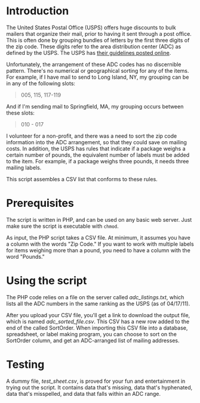 # Introduction #

The United States Postal Office (USPS) offers huge discounts to bulk mailers that organize their mail, prior to having it sent through a post office. This is often done by grouping bundles of letters by the first three digits of the zip code. These digits refer to the area distribution center (ADC) as defined by the USPS. The USPS has [their guidelines posted online](http://pe.usps.com/text/LabelingLists/L004.htm).

Unfortunately, the arrangement of these ADC codes has no discernible pattern. There's no numerical or geographical sorting for any of the items.  For example, if I have mail to send to Long Island, NY, my grouping can be in any of the following slots:

> 005, 115, 117-119

And if I'm sending mail to Springfield, MA, my grouping occurs between these slots:

> 010 - 017

I volunteer for a non-profit, and there was a need to sort the zip code information into the ADC arrangement, so that they could save on mailing costs. In addition, the USPS has rules that indicate if a package weighs a certain number of pounds, the equivalent number of labels must be added to the item. For example, if a package weighs three pounds, it needs three mailing labels.

This script assembles a CSV list that conforms to these rules.

# Prerequisites #

The script is written in PHP, and can be used on any basic web server. Just make sure the script is executable with `chmod`.

As input, the PHP script takes a CSV file. At minimum, it assumes you have a column with the words "Zip Code." If you want to work with multiple labels for items weighing more than a pound, you need to have a column with the word "Pounds." 


# Using the script #

The PHP code relies on a file on the server called _adc\_listings.txt_, which lists all the ADC numbers in the same ranking as the USPS (as of 04/17/11).

After you upload your CSV file, you'll get a link to download the output file, which is named _adc\_sorted\_file.csv_. This CSV has a new row added to the end of the called SortOrder. When importing this CSV file into a database, spreadsheet, or label making program, you can choose to sort on the SortOrder column, and get an ADC-arranged list of mailing addresses.

# Testing #

A dummy file, _test\_sheet.csv_, is proved for your fun and entertainment in trying out the script. It contains data that's missing, data that's hyphenated, data that's misspelled, and data that falls within an ADC range.
